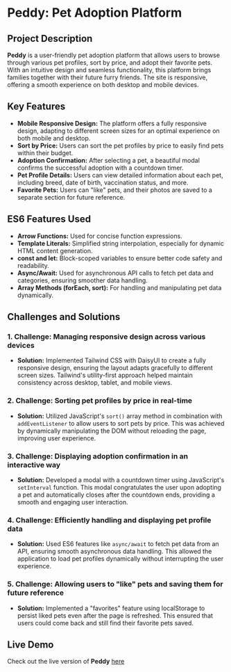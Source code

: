 # Peddy: Pet Adoption Platform

## Project Description

**Peddy** is a user-friendly pet adoption platform that allows users to browse through various pet profiles, sort by price, and adopt their favorite pets. With an intuitive design and seamless functionality, this platform brings families together with their future furry friends. The site is responsive, offering a smooth experience on both desktop and mobile devices.

## Key Features

- **Mobile Responsive Design:** The platform offers a fully responsive design, adapting to different screen sizes for an optimal experience on both mobile and desktop.
- **Sort by Price:** Users can sort the pet profiles by price to easily find pets within their budget.
- **Adoption Confirmation:** After selecting a pet, a beautiful modal confirms the successful adoption with a countdown timer.
- **Pet Profile Details:** Users can view detailed information about each pet, including breed, date of birth, vaccination status, and more.
- **Favorite Pets:** Users can "like" pets, and their photos are saved to a separate section for future reference.

## ES6 Features Used

- **Arrow Functions:** Used for concise function expressions.
- **Template Literals:** Simplified string interpolation, especially for dynamic HTML content generation.
- **const and let:** Block-scoped variables to ensure better code safety and readability.
- **Async/Await:** Used for asynchronous API calls to fetch pet data and categories, ensuring smoother data handling.
- **Array Methods (forEach, sort):** For handling and manipulating pet data dynamically.

## Challenges and Solutions

### 1. **Challenge:** Managing responsive design across various devices

- **Solution:** Implemented Tailwind CSS with DaisyUI to create a fully responsive design, ensuring the layout adapts gracefully to different screen sizes. Tailwind's utility-first approach helped maintain consistency across desktop, tablet, and mobile views.

### 2. **Challenge:** Sorting pet profiles by price in real-time

- **Solution:** Utilized JavaScript's `sort()` array method in combination with `addEventListener` to allow users to sort pets by price. This was achieved by dynamically manipulating the DOM without reloading the page, improving user experience.

### 3. **Challenge:** Displaying adoption confirmation in an interactive way

- **Solution:** Developed a modal with a countdown timer using JavaScript's `setInterval` function. This modal congratulates the user upon adopting a pet and automatically closes after the countdown ends, providing a smooth and engaging user interaction.

### 4. **Challenge:** Efficiently handling and displaying pet profile data

- **Solution:** Used ES6 features like `async/await` to fetch pet data from an API, ensuring smooth asynchronous data handling. This allowed the application to load pet profiles dynamically without interrupting the user experience.

### 5. **Challenge:** Allowing users to "like" pets and saving them for future reference

- **Solution:** Implemented a "favorites" feature using localStorage to persist liked pets even after the page is refreshed. This ensured that users could come back and still find their favorite pets saved.

## Live Demo

Check out the live version of **Peddy** [here](https://rakibul-islam2004.github.io/Pet-Adoption-Platform/)
